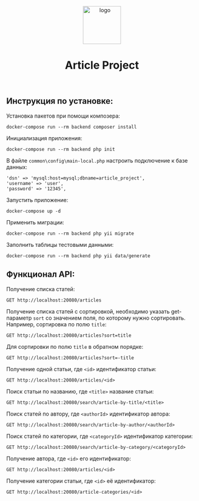 <p align="center">
    <a href="https://github.com/yiisoft" target="_blank">
        <img src="https://avatars0.githubusercontent.com/u/993323" height="100px" alt="logo">
    </a>
    <h1 align="center">Article Project</h1>
    <br>
</p>

Инструкция по установке:
------------------------

Установка пакетов при помощи композера:

```
docker-compose run --rm backend composer install
```

Инициализация приложения:

```
docker-compose run --rm backend php init
```

В файле `common\config\main-local.php` настроить подключение к базе данных:

```
'dsn' => 'mysql:host=mysql;dbname=article_project',
'username' => 'user',
'password' => '12345',
```

Запустить приложение:

```
docker-compose up -d
```

Применить миграции:

```
docker-compose run --rm backend php yii migrate
```

Заполнить таблицы тестовыми данными:

```
docker-compose run --rm backend php yii data/generate
```

Функционал API:
---------------

Получение списка статей:

```
GET http://localhost:20080/articles
```

Получение списка статей с сортировкой, необходимо указать get-параметр `sort` со значением поля,
по которому нужно сортировать. Например, сортировка по полю `title`:

```
GET http://localhost:20080/articles?sort=title
```

Для сортировки по полю `title` в обратном порядке:
```
GET http://localhost:20080/articles?sort=-title
```

Получение одной статьи, где `<id>` идентификатор статьи:

```
GET http://localhost:20080/articles/<id>
```

Поиск статьи по названию, где `<title>` название статьи:

```
GET http://localhost:20080/search/article-by-title/<title>
```

Поиск статей по автору, где `<authorId>` идентификатор автора:

```
GET http://localhost:20080/search/article-by-author/<authorId>
```

Поиск статей по категории, где `<categoryId>` идентификатор категории:

```
GET http://localhost:20080/search/article-by-category/<categoryId>
```

Получение автора, где `<id>` его идентификатор:

```
GET http://localhost:20080/articles/<id>
```

Получение категории статьи, где `<id>` её идентификатор:

```
GET http://localhost:20080/article-categories/<id>
```